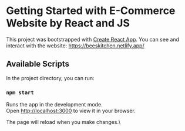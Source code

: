 # Getting Started with E-Commerce Website by React and JS

This project was bootstrapped with [Create React App](https://github.com/facebook/create-react-app).
You can see and interact with the website: https://beeskitchen.netlify.app/

## Available Scripts

In the project directory, you can run:

### `npm start`

Runs the app in the development mode.\
Open [http://localhost:3000](http://localhost:3000) to view it in your browser.

The page will reload when you make changes.\



